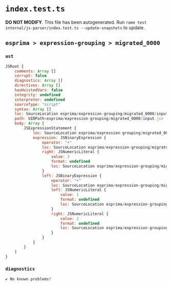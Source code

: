 # `index.test.ts`

**DO NOT MODIFY**. This file has been autogenerated. Run `rome test internal/js-parser/index.test.ts --update-snapshots` to update.

## `esprima > expression-grouping > migrated_0000`

### `ast`

```javascript
JSRoot {
	comments: Array []
	corrupt: false
	diagnostics: Array []
	directives: Array []
	hasHoistedVars: false
	integrity: undefined
	interpreter: undefined
	sourceType: "script"
	syntax: Array []
	loc: SourceLocation esprima/expression-grouping/migrated_0000/input.js 1:0-2:0
	path: UIDPath<esprima/expression-grouping/migrated_0000/input.js>
	body: Array [
		JSExpressionStatement {
			loc: SourceLocation esprima/expression-grouping/migrated_0000/input.js 1:0-1:15
			expression: JSBinaryExpression {
				operator: "+"
				loc: SourceLocation esprima/expression-grouping/migrated_0000/input.js 1:0-1:15
				right: JSNumericLiteral {
					value: 3
					format: undefined
					loc: SourceLocation esprima/expression-grouping/migrated_0000/input.js 1:14-1:15
				}
				left: JSBinaryExpression {
					operator: "+"
					loc: SourceLocation esprima/expression-grouping/migrated_0000/input.js 1:0-1:11
					left: JSNumericLiteral {
						value: 1
						format: undefined
						loc: SourceLocation esprima/expression-grouping/migrated_0000/input.js 1:1-1:2
					}
					right: JSNumericLiteral {
						value: 2
						format: undefined
						loc: SourceLocation esprima/expression-grouping/migrated_0000/input.js 1:7-1:8
					}
				}
			}
		}
	]
}
```

### `diagnostics`

```
✔ No known problems!

```
